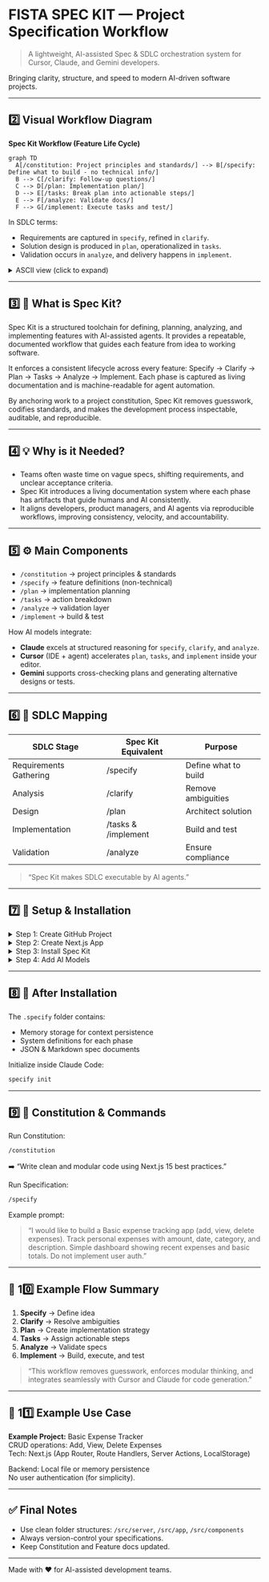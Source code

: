 # FISTA SPEC KIT — Project Specification Workflow
> A lightweight, AI-assisted Spec & SDLC orchestration system for Cursor, Claude, and Gemini developers.

Bringing clarity, structure, and speed to modern AI-driven software projects.

---

## 2️⃣ Visual Workflow Diagram

**Spec Kit Workflow (Feature Life Cycle)**

```mermaid
graph TD
  A[/constitution: Project principles and standards/] --> B[/specify: Define what to build - no technical info/]
  B --> C[/clarify: Follow-up questions/]
  C --> D[/plan: Implementation plan/]
  D --> E[/tasks: Break plan into actionable steps/]
  E --> F[/analyze: Validate docs/]
  F --> G[/implement: Execute tasks and test/]
```

In SDLC terms:
- Requirements are captured in `specify`, refined in `clarify`.
- Solution design is produced in `plan`, operationalized in `tasks`.
- Validation occurs in `analyze`, and delivery happens in `implement`.

<details>
<summary>ASCII view (click to expand)</summary>

```
┌─────────────┐    ┌─────────┐    ┌────────┐    ┌────────┐    ┌────────┐    ┌─────────┐    ┌────────────┐
│ constitution│ -> │ specify │ -> │ clarify│ -> │ plan   │ -> │ tasks  │ -> │ analyze │ -> │ implement  │
│ Principles  │    │ What    │    │ Remove │    │ How    │    │ Actions│    │ Validate│    │ Build/Test │
└─────────────┘    └─────────┘    └────────┘    └────────┘    └────────┘    └─────────┘    └────────────┘
```

</details>

---

## 3️⃣ 📘 What is Spec Kit?

Spec Kit is a structured toolchain for defining, planning, analyzing, and implementing features with AI-assisted agents. It provides a repeatable, documented workflow that guides each feature from idea to working software.

It enforces a consistent lifecycle across every feature: Specify → Clarify → Plan → Tasks → Analyze → Implement. Each phase is captured as living documentation and is machine-readable for agent automation.

By anchoring work to a project constitution, Spec Kit removes guesswork, codifies standards, and makes the development process inspectable, auditable, and reproducible.

---

## 4️⃣ 💡 Why is it Needed?

- Teams often waste time on vague specs, shifting requirements, and unclear acceptance criteria.
- Spec Kit introduces a living documentation system where each phase has artifacts that guide humans and AI consistently.
- It aligns developers, product managers, and AI agents via reproducible workflows, improving consistency, velocity, and accountability.

---

## 5️⃣ ⚙️ Main Components

- `/constitution` → project principles & standards
- `/specify` → feature definitions (non-technical)
- `/plan` → implementation planning
- `/tasks` → action breakdown
- `/analyze` → validation layer
- `/implement` → build & test

How AI models integrate:
- **Claude** excels at structured reasoning for `specify`, `clarify`, and `analyze`.
- **Cursor** (IDE + agent) accelerates `plan`, `tasks`, and `implement` inside your editor.
- **Gemini** supports cross-checking plans and generating alternative designs or tests.

---

## 6️⃣ 🧱 SDLC Mapping

| SDLC Stage | Spec Kit Equivalent | Purpose |
|-------------|--------------------|----------|
| Requirements Gathering | /specify | Define what to build |
| Analysis | /clarify | Remove ambiguities |
| Design | /plan | Architect solution |
| Implementation | /tasks & /implement | Build and test |
| Validation | /analyze | Ensure compliance |

> “Spec Kit makes SDLC executable by AI agents.”

---

## 7️⃣ 🧩 Setup & Installation

<details>
<summary>Step 1: Create GitHub Project</summary>

```bash
git init
gh repo create fista-spec-kit --public
git clone https://github.com/fistasolutions/fista-spec-kit.git
```

</details>

<details>
<summary>Step 2: Create Next.js App</summary>

```bash
npx create-next-app@latest .
npm run dev
```

</details>

<details>
<summary>Step 3: Install Spec Kit</summary>

```bash
uvx --from git+https://github.com/fistasolutions/fista-spec-kit.git \
  specify init .
```

</details>

<details>
<summary>Step 4: Add AI Models</summary>

**Paid Models**
- Cursor → `https://github.com/openai/codex`
- Claude → `https://docs.claude.com/en/docs/claude-code/setup`

**Free Models**
- Gemini → `https://github.com/google-gemini/gemini-cli`
- Qwen → [Add official repo link once available]

Select “All Yes” when prompted.

</details>

---

## 8️⃣ 🧠 After Installation

The `.specify` folder contains:
- Memory storage for context persistence
- System definitions for each phase
- JSON & Markdown spec documents

Initialize inside Claude Code:

```bash
specify init
```

---

## 9️⃣ 🧩 Constitution & Commands

Run Constitution:

```bash
/constitution
```

➡️ “Write clean and modular code using Next.js 15 best practices.”

Run Specification:

```bash
/specify
```

Example prompt:

> “I would like to build a Basic expense tracking app (add, view, delete expenses). Track personal expenses with amount, date, category, and description. Simple dashboard showing recent expenses and basic totals. Do not implement user auth.”

---

## 🔄 10️⃣ Example Flow Summary

1. **Specify** → Define idea
2. **Clarify** → Resolve ambiguities
3. **Plan** → Create implementation strategy
4. **Tasks** → Assign actionable steps
5. **Analyze** → Validate specs
6. **Implement** → Build, execute, and test

> “This workflow removes guesswork, enforces modular thinking, and integrates seamlessly with Cursor and Claude for code generation.”

---

## 🧩 11️⃣ Example Use Case

**Example Project:** Basic Expense Tracker  
CRUD operations: Add, View, Delete Expenses  
Tech: Next.js (App Router, Route Handlers, Server Actions, LocalStorage)

Backend: Local file or memory persistence  
No user authentication (for simplicity).

---

## ✅ Final Notes

- Use clean folder structures: `/src/server`, `/src/app`, `/src/components`
- Always version-control your specifications.
- Keep Constitution and Feature docs updated.

---

Made with ❤️ for AI-assisted development teams.


